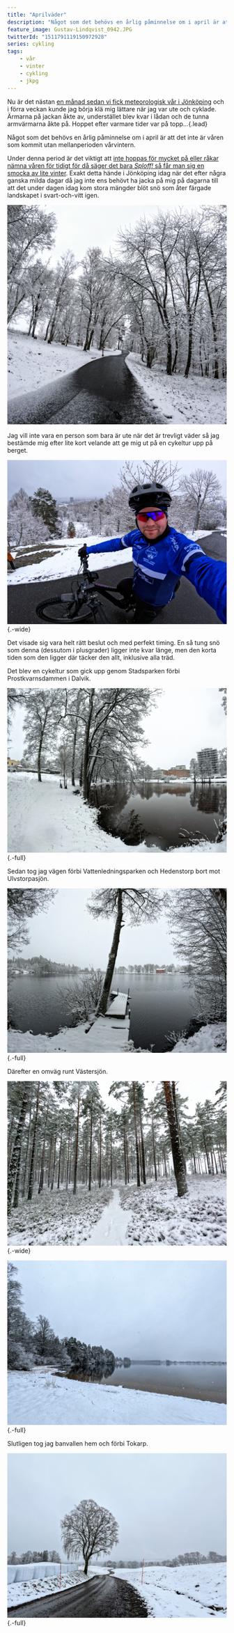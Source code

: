 ```yaml
---
title: "Aprilväder"
description: "Något som det behövs en årlig påminnelse om i april är att det inte är våren som kommit utan mellanperioden vårvintern"
feature_image: Gustav-Lindqvist_0942.JPG
twitterId: "1511791119150972928"
series: cykling
tags:
    - vår
    - vinter
    - cykling
    - jkpg
---
```


Nu är det nästan [en månad sedan vi fick meteorologisk vår i Jönköping] och i förra veckan kunde jag börja klä mig lättare när jag var ute och cyklade. Ärmarna på jackan åkte av, understället blev kvar i lådan och de tunna armvärmarna åkte på. Hoppet efter varmare tider var på topp…{.lead}

Något som det behövs en årlig påminnelse om i april är att det inte är våren som kommit utan mellanperioden vårvintern.

Under denna period är det viktigt att [inte hoppas för mycket på eller råkar nämna våren för tidigt för då säger det bara *Sploff!* så får man sig en smocka av lite vinter][Vårdemort av Ellen Ekman på Instagram]. Exakt detta hände i Jönköping idag när det efter några ganska milda dagar då jag inte ens behövt ha jacka på mig på dagarna till att det under dagen idag kom stora mängder blöt snö som åter färgade landskapet i svart-och-vitt igen.

![En snötäckt park med en asfalterad gångväg som delar bilden i två delar. I bakgrunden syns träd täckta av tung snö.](Gustav-Lindqvist_0947.JPG)

Jag vill inte vara en person som bara är ute när det är trevligt väder så jag bestämde mig efter lite kort velande att ge mig ut på en cykeltur upp på berget.

![Selfie på Gustav som sitter på en stigcykel i ett snöklätt landskap](Gustav-Lindqvist_0958.JPG){.-wide}

Det visade sig vara helt rätt beslut och med perfekt timing. En så tung snö som denna (dessutom i plusgrader) ligger inte kvar länge, men den korta tiden som den ligger där täcker den allt, inklusive alla träd.

Det blev en cykeltur som gick upp genom Stadsparken förbi Prostkvarnsdammen i Dalvik.

![Prostkvarnsdammen med snö omkring](Gustav-Lindqvist_0964.JPG){.-full}

Sedan tog jag vägen förbi Vattenledningsparken och Hedenstorp bort mot Ulvstorpasjön.

![En brygga som sticker ut i Ulvstorpasjön med ett ensamt träd. Allt är snötäckt.](Gustav-Lindqvist_0983.JPG){.-full}

Därefter en omväg runt Västersjön.

![En stig i en öppen skog täckt av ett tungt lager blöt snö.](Gustav-Lindqvist_0993.JPG){.-wide}

![Västersjön med snöklädd skog i bakgrunden och en snötäckt strand i förgrunden.](Gustav-Lindqvist_0994.JPG){.-full}

Slutligen tog jag banvallen hem och förbi Tokarp.

![Snötäckt åkermark med en svart grusväg som slingrar sig bort mot Tokarp.](Gustav-Lindqvist_1021.JPG){.-full}

[en månad sedan vi fick meteorologisk vår i Jönköping]: https://www.smhi.se/vader/observationer/ankomst-arstider/var/2022 "Ankomstkartor på SMHI"
[Vårdemort av Ellen Ekman på Instagram]: https://www.instagram.com/p/CbuPBpXMLpg/ "Vårdemort av Ellen Ekman på Instagram"
